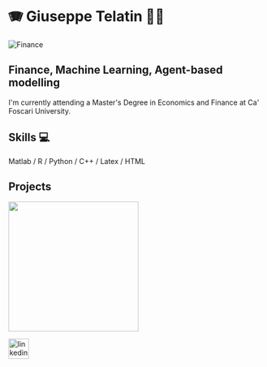 # :accordion: Giuseppe Telatin :man_student:
![Finance](https://miro.medium.com/max/1400/1*ysUpN7qsoEA8JvTuErUfKQ.png)

## Finance, Machine Learning, Agent-based modelling
I'm currently attending a Master's Degree in Economics and Finance at Ca' Foscari University. 

## Skills :computer:
Matlab / R / Python / C++ / Latex / HTML

## Projects
<img src="" width="256" />

[<img src='https://cdn.jsdelivr.net/npm/simple-icons@3.0.1/icons/linkedin.svg' alt='linkedin' height='40'>](https://www.linkedin.com/in/https://www.linkedin.com/in/giuseppetelatin//)  


